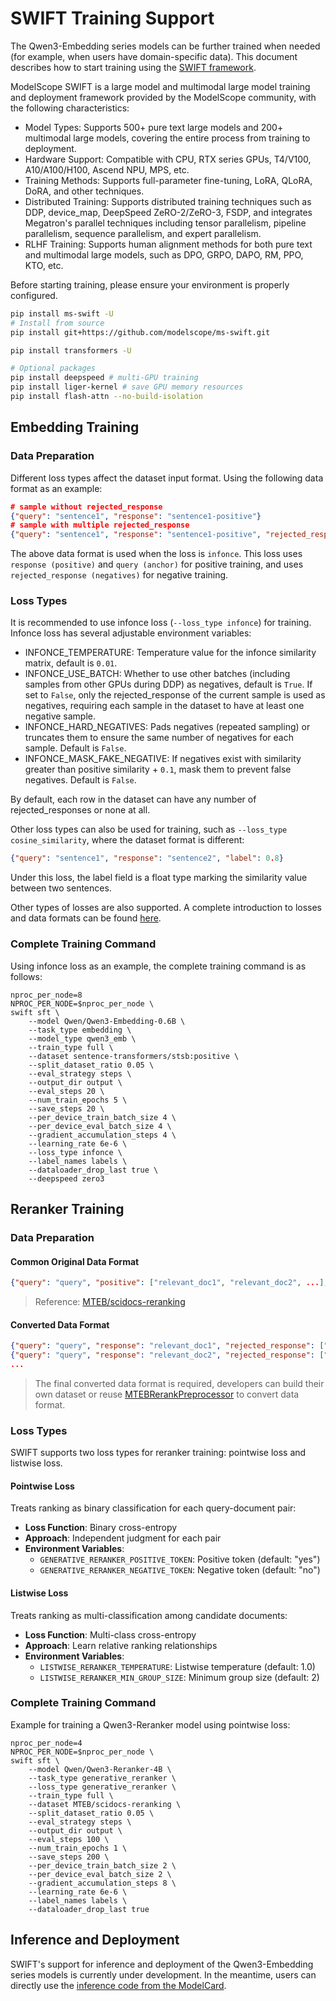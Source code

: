 # SWIFT Training Support

The Qwen3-Embedding series models can be further trained when needed (for example, when users have domain-specific data). This document describes how to start training using the [SWIFT framework](https://github.com/modelscope/swift).

ModelScope SWIFT is a large model and multimodal large model training and deployment framework provided by the ModelScope community, with the following characteristics:

- Model Types: Supports 500+ pure text large models and 200+ multimodal large models, covering the entire process from training to deployment.
- Hardware Support: Compatible with CPU, RTX series GPUs, T4/V100, A10/A100/H100, Ascend NPU, MPS, etc.
- Training Methods: Supports full-parameter fine-tuning, LoRA, QLoRA, DoRA, and other techniques.
- Distributed Training: Supports distributed training techniques such as DDP, device_map, DeepSpeed ZeRO-2/ZeRO-3, FSDP, and integrates Megatron's parallel techniques including tensor parallelism, pipeline parallelism, sequence parallelism, and expert parallelism.
- RLHF Training: Supports human alignment methods for both pure text and multimodal large models, such as DPO, GRPO, DAPO, RM, PPO, KTO, etc.

Before starting training, please ensure your environment is properly configured.

```bash
pip install ms-swift -U
# Install from source
pip install git+https://github.com/modelscope/ms-swift.git

pip install transformers -U

# Optional packages
pip install deepspeed # multi-GPU training
pip install liger-kernel # save GPU memory resources
pip install flash-attn --no-build-isolation
```

## Embedding Training

### Data Preparation

Different loss types affect the dataset input format. Using the following data format as an example:

```json
# sample without rejected_response
{"query": "sentence1", "response": "sentence1-positive"}
# sample with multiple rejected_response
{"query": "sentence1", "response": "sentence1-positive", "rejected_response":  ["sentence1-negative1", "sentence1-negative2", ...]}
```

The above data format is used when the loss is `infonce`. This loss uses `response (positive)` and `query (anchor)` for positive training, and uses `rejected_response (negatives)` for negative training.

### Loss Types

It is recommended to use infonce loss (`--loss_type infonce`) for training.
Infonce loss has several adjustable environment variables:

- INFONCE_TEMPERATURE: Temperature value for the infonce similarity matrix, default is `0.01`.
- INFONCE_USE_BATCH: Whether to use other batches (including samples from other GPUs during DDP) as negatives, default is `True`. If set to `False`, only the rejected_response of the current sample is used as negatives, requiring each sample in the dataset to have at least one negative sample.
- INFONCE_HARD_NEGATIVES: Pads negatives (repeated sampling) or truncates them to ensure the same number of negatives for each sample. Default is `False`.
- INFONCE_MASK_FAKE_NEGATIVE: If negatives exist with similarity greater than positive similarity + `0.1`, mask them to prevent false negatives. Default is `False`.

By default, each row in the dataset can have any number of rejected_responses or none at all.

Other loss types can also be used for training, such as `--loss_type cosine_similarity`, where the dataset format is different:

```json
{"query": "sentence1", "response": "sentence2", "label": 0.8}
```

Under this loss, the label field is a float type marking the similarity value between two sentences.

Other types of losses are also supported. A complete introduction to losses and data formats can be found [here](https://github.com/modelscope/ms-swift/blob/main/docs/source_en/BestPractices/Embedding.md).

### Complete Training Command

Using infonce loss as an example, the complete training command is as follows:

```shell
nproc_per_node=8
NPROC_PER_NODE=$nproc_per_node \
swift sft \
    --model Qwen/Qwen3-Embedding-0.6B \
    --task_type embedding \
    --model_type qwen3_emb \
    --train_type full \
    --dataset sentence-transformers/stsb:positive \
    --split_dataset_ratio 0.05 \
    --eval_strategy steps \
    --output_dir output \
    --eval_steps 20 \
    --num_train_epochs 5 \
    --save_steps 20 \
    --per_device_train_batch_size 4 \
    --per_device_eval_batch_size 4 \
    --gradient_accumulation_steps 4 \
    --learning_rate 6e-6 \
    --loss_type infonce \
    --label_names labels \
    --dataloader_drop_last true \
    --deepspeed zero3
```

## Reranker Training

### Data Preparation

#### Common Original Data Format

```json lines
{"query": "query", "positive": ["relevant_doc1", "relevant_doc2", ...], "negative": ["irrelevant_doc1", "irrelevant_doc2", ...]}
```

> Reference: [MTEB/scidocs-reranking](https://www.modelscope.cn/datasets/MTEB/scidocs-reranking)

#### Converted Data Format

```json lines
{"query": "query", "response": "relevant_doc1", "rejected_response": ["irrelevant_doc1", "irrelevant_doc2", ...]}
{"query": "query", "response": "relevant_doc2", "rejected_response": ["irrelevant_doc1", "irrelevant_doc2", ...]}
...
```

> The final converted data format is required, developers can build their own dataset or reuse [MTEBRerankPreprocessor](https://github.com/modelscope/ms-swift/blob/main/swift/llm/dataset/dataset/llm.py#L381) to convert data format.

### Loss Types

SWIFT supports two loss types for reranker training: pointwise loss and listwise loss.

#### Pointwise Loss
Treats ranking as binary classification for each query-document pair:
- **Loss Function**: Binary cross-entropy
- **Approach**: Independent judgment for each pair
- **Environment Variables**:
  - `GENERATIVE_RERANKER_POSITIVE_TOKEN`: Positive token (default: "yes")
  - `GENERATIVE_RERANKER_NEGATIVE_TOKEN`: Negative token (default: "no")

#### Listwise Loss
Treats ranking as multi-classification among candidate documents:
- **Loss Function**: Multi-class cross-entropy
- **Approach**: Learn relative ranking relationships
- **Environment Variables**:
  - `LISTWISE_RERANKER_TEMPERATURE`: Listwise temperature (default: 1.0)
  - `LISTWISE_RERANKER_MIN_GROUP_SIZE`: Minimum group size (default: 2)

### Complete Training Command

Example for training a Qwen3-Reranker model using pointwise loss:

```shell
nproc_per_node=4
NPROC_PER_NODE=$nproc_per_node \
swift sft \
    --model Qwen/Qwen3-Reranker-4B \
    --task_type generative_reranker \
    --loss_type generative_reranker \
    --train_type full \
    --dataset MTEB/scidocs-reranking \
    --split_dataset_ratio 0.05 \
    --eval_strategy steps \
    --output_dir output \
    --eval_steps 100 \
    --num_train_epochs 1 \
    --save_steps 200 \
    --per_device_train_batch_size 2 \
    --per_device_eval_batch_size 2 \
    --gradient_accumulation_steps 8 \
    --learning_rate 6e-6 \
    --label_names labels \
    --dataloader_drop_last true
```

## Inference and Deployment

SWIFT's support for inference and deployment of the Qwen3-Embedding series models is currently under development. In the meantime, users can directly use the [inference code from the ModelCard](https://huggingface.co/Qwen/Qwen3-Embedding-0.6B#sentence-transformers-usage).
